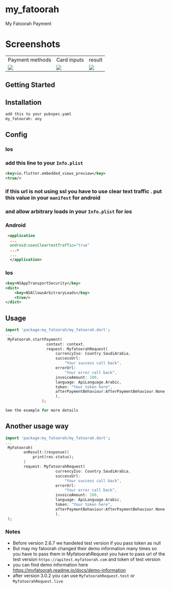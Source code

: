 # my_fatoorah

My Fatoorah Payment
# Screenshots
<table>
  <tr>
    <td>Payment methods</td>
     <td>Card inputs</td>
     <td>result</td>
  </tr>
  <tr>
    <td><img src="https://raw.githubusercontent.com/mo-ah-dawood/my_fatoorah/master/screen_1.png"></td>
    <td><img src="https://raw.githubusercontent.com/mo-ah-dawood/my_fatoorah/master/screen_2.png"></td>
    <td><img src="https://raw.githubusercontent.com/mo-ah-dawood/my_fatoorah/master/screen_3.png"></td>
  </tr>
 </table>

## Getting Started

## Installation

```bash
add this to your pubspec.yaml
my_fatoorah: any
```

## Config

### Ios

### add this line to your `Info.plist`

```xml
<key>io.flutter.embedded_views_preview</key>
<true/>
```

### if this url is not using ssl you have to use clear text traffic . put this value in your `manifest` for android

### and allow arbitrary loads in your `Info.plist` for ios

### Android

```xml
 <application
  ...
  android:usesCleartextTraffic="true"
  ...>
  ...
  </application>
```

### Ios

```xml
<key>NSAppTransportSecurity</key>
<dict>
    <key>NSAllowsArbitraryLoads</key>
    <true/>
</dict>
```

## Usage

```dart
import 'package:my_fatoorah/my_fatoorah.dart';
...
 MyFatoorah.startPayment(
                  context: context,
                  request: MyfatoorahRequest(
                      currencyIso: Country.SaudiArabia,
                      successUrl:
                          "Your success call back",
                      errorUrl:
                          "Your error call back",
                      invoiceAmount: 100,
                      language: ApiLanguage.Arabic,
                      token: "Your token here",
                      afterPaymentBehaviour:AfterPaymentBehaviour.None, //See the describe for this property for more details
                      ),
                );

See the example for more details
```
## Another usage way
```dart
import 'package:my_fatoorah/my_fatoorah.dart';
...
 MyFatoorah(
        onResult:(response){
            print(res.status);
        }
        request: MyfatoorahRequest(
                      currencyIso: Country.SaudiArabia,
                      successUrl:
                          "Your success call back",
                      errorUrl:
                          "Your error call back",
                      invoiceAmount: 100,
                      language: ApiLanguage.Arabic,
                      token: "Your token here",
                      afterPaymentBehaviour:AfterPaymentBehaviour.None, //See the describe for this property for more details
                      ),
 );
```


### Notes

- Before version 2.6.7 we handeled test version if you pass token as null
- But  may  my fatoorah changed their demo information many times so you have to  pass them
 in MyfatoorahRequest you have to pass url of the test version `https://apitest.myfatoorah.com`
 and token of test version
- you can find demo information here https://myfatoorah.readme.io/docs/demo-information
- after version 3.0.2 you can use `MyfatoorahRequest.test` or `MyfatoorahRequest.live`
